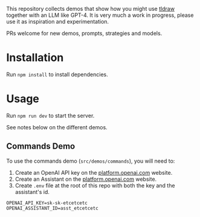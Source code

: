 This repository collects demos that show how you might use [tldraw](https://github.com/tldraw/tldraw) together with an LLM like GPT-4. It is very much a work in progress, please use it as inspiration and experimentation.

PRs welcome for new demos, prompts, strategies and models.

# Installation

Run `npm install` to install dependencies.

# Usage

Run `npm run dev` to start the server.

See notes below on the different demos.

## Commands Demo

To use the commands demo (`src/demos/commands`), you will need to:

1. Create an OpenAI API key on the [platform.openai.com](platform.openai.com) website.
2. Create an Assistant on the [platform.openai.com](platform.openai.com) website.
3. Create `.env` file at the root of this repo with both the key and the assistant's id.

```
OPENAI_API_KEY=sk-sk-etcetcetc
OPENAI_ASSISTANT_ID=asst_etcetcetc
```
